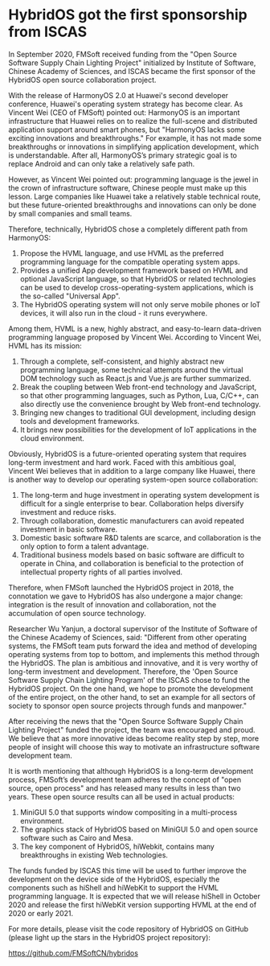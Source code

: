 # HybridOS got the first sponsorship from ISCAS

In September 2020, FMSoft received funding from the "Open Source Software Supply Chain Lighting Project" initialized by Institute of Software, Chinese Academy of Sciences, and ISCAS became the first sponsor of the HybridOS open source collaboration project.

With the release of HarmonyOS 2.0 at Huawei's second developer conference, Huawei's operating system strategy has become clear. As Vincent Wei (CEO of FMSoft) pointed out: HarmonyOS is an important infrastructure that Huawei relies on to realize the full-scene and distributed application support around smart phones, but "HarmonyOS lacks some exciting innovations and breakthroughs." For example, it has not made some breakthroughs or innovations in simplifying application development, which is understandable. After all, HarmonyOS’s primary strategic goal is to replace Android and can only take a relatively safe path.

However, as Vincent Wei pointed out: programming language is the jewel in the crown of infrastructure software, Chinese people must make up this lesson. Large companies like Huawei take a relatively stable technical route, but these future-oriented breakthroughs and innovations can only be done by small companies and small teams.

Therefore, technically, HybridOS chose a completely different path from HarmonyOS:

1. Propose the HVML language, and use HVML as the preferred programming language for the compatible operating system apps.
1. Provides a unified App development framework based on HVML and optional JavaScript language, so that HybridOS or related technologies can be used to develop cross-operating-system applications, which is the so-called "Universal App".
1. The HybridOS operating system will not only serve mobile phones or IoT devices, it will also run in the cloud - it runs everywhere.

Among them, HVML is a new, highly abstract, and easy-to-learn data-driven programming language proposed by Vincent Wei. According to Vincent Wei, HVML has its mission:

1. Through a complete, self-consistent, and highly abstract new programming language, some technical attempts around the virtual DOM technology such as React.js and Vue.js are further summarized.
1. Break the coupling between Web front-end technology and JavaScript, so that other programming languages, such as Python, Lua, C/C++, can also directly use the convenience brought by Web front-end technology.
1. Bringing new changes to traditional GUI development, including design tools and development frameworks.
1. It brings new possibilities for the development of IoT applications in the cloud environment.

Obviously, HybridOS is a future-oriented operating system that requires long-term investment and hard work. Faced with this ambitious goal, Vincent Wei believes that in addition to a large company like Huawei, there is another way to develop our operating system-open source collaboration:

1. The long-term and huge investment in operating system development is difficult for a single enterprise to bear. Collaboration helps diversify investment and reduce risks.
1. Through collaboration, domestic manufacturers can avoid repeated investment in basic software.
1. Domestic basic software R&D talents are scarce, and collaboration is the only option to form a talent advantage.
1. Traditional business models based on basic software are difficult to operate in China, and collaboration is beneficial to the protection of intellectual property rights of all parties involved.

Therefore, when FMSoft launched the HybridOS project in 2018, the connotation we gave to HybridOS has also undergone a major change: integration is the result of innovation and collaboration, not the accumulation of open source technology.

Researcher Wu Yanjun, a doctoral supervisor of the Institute of Software of the Chinese Academy of Sciences, said: "Different from other operating systems, the FMSoft team puts forward the idea and method of developing operating systems from top to bottom, and implements this method through the HybridOS. The plan is ambitious and innovative, and it is very worthy of long-term investment and development. Therefore, the 'Open Source Software Supply Chain Lighting Program' of the ISCAS chose to fund the HybridOS project. On the one hand, we hope to promote the development of the entire project, on the other hand, to set an example for all sectors of society to sponsor open source projects through funds and manpower."

After receiving the news that the "Open Source Software Supply Chain Lighting Project" funded the project, the team was encouraged and proud. We believe that as more innovative ideas become reality step by step, more people of insight will choose this way to motivate an infrastructure software development team.

It is worth mentioning that although HybridOS is a long-term development process, FMSoft’s development team adheres to the concept of "open source, open process" and has released many results in less than two years. These open source results can all be used in actual products:

1. MiniGUI 5.0 that supports window compositing in a multi-process environment.
1. The graphics stack of HybridOS based on MiniGUI 5.0 and open source software such as Cairo and Mesa.
1. The key component of HybridOS, hiWebkit, contains many breakthroughs in existing Web technologies.

The funds funded by ISCAS this time will be used to further improve the development on the device side of the HybridOS, especially the components such as hiShell and hiWebKit to support the HVML programming language. It is expected that we will release hiShell in October 2020 and release the first hiWebKit version supporting HVML at the end of 2020 or early 2021.

For more details, please visit the code repository of HybridOS on GitHub (please light up the stars in the HybridOS project repository):

<https://github.com/FMSoftCN/hybridos>

